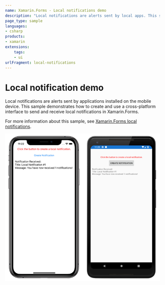 ```yaml
---
name: Xamarin.Forms - Local notifications demo
description: "Local notifications are alerts sent by local apps. This sample demonstrates how to implement local notifications in Xamarin.Forms."
page_type: sample
languages:
- csharp
products:
- xamarin
extensions:
    tags:
    - ui
urlFragment: local-notifications
---
```

# Local notification demo

Local notifications are alerts sent by applications installed on the mobile device. This sample demonstrates how to create and use a cross-platform interface to send and receive local notifications in Xamarin.Forms.

For more information about this sample, see [Xamarin.Forms local notifications](https://docs.microsoft.com/xamarin/xamarin-forms/app-fundamentals/local-notifications).

![Local notifications application on iOS and Android](Screenshots/local-notifications-msg.png)
